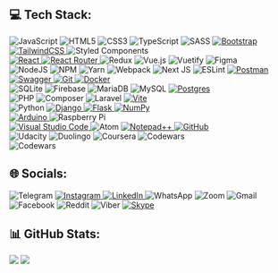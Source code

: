 ## 💻 Tech Stack:
 ![JavaScript](https://img.shields.io/badge/javascript-%23323330.svg?style=plastic&logo=javascript&logoColor=%23F7DF1E) 
 ![HTML5](https://img.shields.io/badge/html5-%23E34F26.svg?style=plastic&logo=html5&logoColor=white)
 ![CSS3](https://img.shields.io/badge/css3-%231572B6.svg?style=plastic&logo=css3&logoColor=white)
 ![TypeScript](https://img.shields.io/badge/typescript-%23007ACC.svg?style=plastic&logo=typescript&logoColor=white)
 ![SASS](https://img.shields.io/badge/SASS-hotpink.svg?style=plastic&logo=SASS&logoColor=white)
 <a href="https://getbootstrap.com" terget="_blank">
 ![Bootstrap](https://img.shields.io/badge/bootstrap-%23563D7C.svg?style=plastic&logo=bootstrap&logoColor=white)
 </a> 
 <a href="https://tailwindcss.com" target="_blank">
 ![TailwindCSS](https://img.shields.io/badge/tailwindcss-%2338B2AC.svg?style=plastic&logo=tailwind-css&logoColor=white)
 </a> 
 ![Styled Components](https://img.shields.io/badge/styled--components-DB7093?style=plastic&logo=styled-components&logoColor=white)
 <br/>
 <a href="https://react.dev" target="_blank">
 ![React](https://img.shields.io/badge/react-%2320232a.svg?style=plastic&logo=react&logoColor=%2361DAFB)
 </a>
 <a href="https://v5.reactrouter.com" target="_blank">
 ![React Router](https://img.shields.io/badge/React_Router-CA4245?style=plastic&logo=react-router&logoColor=white)
 </a>
 ![Redux](https://img.shields.io/badge/redux-%23593d88.svg?style=plastic&logo=redux&logoColor=white)
 ![Vue.js](https://img.shields.io/badge/vuejs-%2335495e.svg?style=plastic&logo=vuedotjs&logoColor=%234FC08D)
 ![Vuetify](https://img.shields.io/badge/Vuetify-1867C0?style=plastic&logo=vuetify&logoColor=AEDDFF)
 ![Figma](https://img.shields.io/badge/figma-%23F24E1E.svg?style=plastic&logo=figma&logoColor=white)
 <br/>
 ![NodeJS](https://img.shields.io/badge/node.js-6DA55F?style=plastic&logo=node.js&logoColor=white)
 ![NPM](https://img.shields.io/badge/NPM-%23000000.svg?style=plastic&logo=npm&logoColor=white)
 ![Yarn](https://img.shields.io/badge/yarn-%232C8EBB.svg?style=plastic&logo=yarn&logoColor=white)
 ![Webpack](https://img.shields.io/badge/webpack-%238DD6F9.svg?style=plastic&logo=webpack&logoColor=black) 
 ![Next JS](https://img.shields.io/badge/Next-black?style=plastic&logo=next.js&logoColor=white) 
 ![ESLint](https://img.shields.io/badge/ESLint-4B3263?style=plastic&logo=eslint&logoColor=white) 
 <a href="https://www.postman.com" target="_blank">
 ![Postman](https://img.shields.io/badge/Postman-FF6C37?style=plastic&logo=postman&logoColor=white)
 </a>
 <a href="https://swagger.io" target="_blank">
 ![Swagger](https://img.shields.io/badge/-Swagger-%23Clojure?style=plastic&logo=swagger&logoColor=white)
 </a>
 <a href="https://git-scm.com" target="_blank">
 ![Git](https://img.shields.io/badge/git-%23F05033.svg?style=plastic&logo=git&logoColor=white)
 </a>
 <a href="https://www.docker.com" target="_blank">
 ![Docker](https://img.shields.io/badge/docker-%230db7ed.svg?style=plastic&logo=docker&logoColor=white)
 </a> <br/> 
 ![SQLite](https://img.shields.io/badge/sqlite-%2307405e.svg?style=plastic&logo=sqlite&logoColor=white)
 ![Firebase](https://img.shields.io/badge/firebase-%23039BE5.svg?style=plastic&logo=firebase)
 ![MariaDB](https://img.shields.io/badge/MariaDB-003545?style=plastic&logo=mariadb&logoColor=white)
 ![MySQL](https://img.shields.io/badge/mysql-%2300f.svg?style=plastic&logo=mysql&logoColor=white)
 <a href="https://www.postgresql.org" target="_blank">
 ![Postgres](https://img.shields.io/badge/postgres-%23316192.svg?style=plastic&logo=postgresql&logoColor=white)
 </a><br/> 
 ![PHP](https://img.shields.io/badge/php-%23777BB4.svg?style=plastic&logo=php&logoColor=white)
 	![Composer](https://img.shields.io/badge/Composer-885630?style=plastic&logo=Composer&logoColor=white)
 ![Laravel](https://img.shields.io/badge/laravel-%23FF2D20.svg?style=plastic&logo=laravel&logoColor=white)
 <a href="https://vitejs.dev" target="_blank">
 ![Vite](https://img.shields.io/badge/vite-%23646CFF.svg?style=plastic&logo=vite&logoColor=white)
 </a> <br/> 
 <a htef="https://www.python.org" target="_blank">
 ![Python](https://img.shields.io/badge/python-3670A0?style=plastic&logo=python&logoColor=ffdd54)
 </a>
 <a href="https://www.djangoproject.com" target="_blank" class="blank center">
   ![Django](https://img.shields.io/badge/django-%23092E20.svg?style=plastic&logo=django&logoColor=white)
 </a>
 <a href="https://flask.palletsprojects.com" target="_blank" class="blank center" >
  ![Flask](https://img.shields.io/badge/flask-%23000.svg?style=plastic&logo=flask&logoColor=white)
 </a>
 <a  href="https://numpy.org" target="_blank" class="blank center"  >
 ![NumPy](https://img.shields.io/badge/numpy-%23013243.svg?style=plastic&logo=numpy&logoColor=white)
 </a> <br/>
 <a href="https://www.arduino.cc" target="_blank">
 ![Arduino](https://img.shields.io/badge/-Arduino-00979D?style=plastic&logo=Arduino&logoColor=white)
 </a>
 ![Raspberry Pi](https://img.shields.io/badge/-RaspberryPi-C51A4A?style=plastic&logo=Raspberry-Pi)
 <br/>
 <a href="https://code.visualstudio.com" target="_blank">
 ![Visual Studio Code](https://img.shields.io/badge/Visual%20Studio%20Code-0078d7.svg?style=plastic&logo=visual-studio-code&logoColor=white)
 </a>
 ![Atom](https://img.shields.io/badge/Atom-%2366595C.svg?style=plastic&logo=atom&logoColor=white)
 <a href="https://notepad-plus-plus.org" target="_blank">
 ![Notepad++](https://img.shields.io/badge/Notepad++-90E59A.svg?style=plastic&logo=notepad%2b%2b&logoColor=black)
 </a>
  <a class="blank center" href="https://github.com/Kuldyaev" target="_blank" >
   ![GitHub](https://img.shields.io/badge/github-%23121011.svg?style=plastic&logo=github&logoColor=white)
 </a> <br/>
 <a href="https://www.udacity.com/certificate/LUJP5RRK" target="_blank" style="text-decoration: none !important">
 ![Udacity](https://img.shields.io/badge/Udacity-grey?style=plastic&logo=udacity&logoColor=15B8E6)
 </a>
 <a class="blank center" href="https://www.duolingo.com/profile/Slava_lion" target="_blank" style="text-decoration: none !important">
   ![Duolingo](https://img.shields.io/badge/Duolingo-%234DC730.svg?style=plastic&logo=Duolingo&logoColor=white)
 </a>
 <a href="https://www.coursera.org/account/accomplishments/verify/KDXW39NNTV8M?utm_source=link&utm_medium=certificate&utm_content=cert_image&utm_campaign=sharing_cta&utm_product=course" target="_blank" style="text-decoration: none !important">
 ![Coursera](https://img.shields.io/badge/Coursera-%230056D2.svg?style=plastic&logo=Coursera&logoColor=white)
 </a>
 <a href="https://www.codewars.com/users/Kuldyaev" target="_blank" style="text-decoration: none !important">
 ![Codewars](https://img.shields.io/badge/Codewars-B1361E?style=plastic&logo=codewars&logoColor=white)
 </a>
 <br/> 
 ![Codewars](https://www.codewars.com/users/Kuldyaev/badges/micro)
 ## 🌐 Socials:
 ![Telegram](https://img.shields.io/badge/Telegram-2CA5E0?style=plastic&logo=telegram&logoColor=white)
 <a class="blank center" href="https://www.instagram.com/vyacheslavkuldyaev/#" target="_blank">
   ![Instagram](https://img.shields.io/badge/Instagram-%23E4405F.svg?style=plastic&logo=Instagram&logoColor=white)
 </a>
 <a class="blank center" href="https://www.linkedin.com/in/viacheslav-kuldyaev-3b7a07a5" target="_blank">
  ![LinkedIn](https://img.shields.io/badge/linkedin-%230077B5.svg?style=plastic&logo=linkedin&logoColor=white)
 </a>
 ![WhatsApp](https://img.shields.io/badge/WhatsApp-25D366?style=plastic&logo=whatsapp&logoColor=white)
 ![Zoom](https://img.shields.io/badge/Zoom-2D8CFF?style=plastic&logo=zoom&logoColor=white)
 ![Gmail](https://img.shields.io/badge/Gmail-D14836?style=plastic&logo=gmail&logoColor=white)
 ![Facebook](https://img.shields.io/badge/Facebook-%231877F2.svg?style=plastic&logo=Facebook&logoColor=white)
 ![Reddit](https://img.shields.io/badge/Reddit-FF4500?style=plastic&logo=reddit&logoColor=white)
 ![Viber](https://img.shields.io/badge/Viber-8B66A9?style=plastic&logo=viber&logoColor=white)
 <a href="http://www.skype.com" target="_blank" style="text-dDecoration: none" >
 ![Skype](https://img.shields.io/badge/Skype-%2300AFF0.svg?style=plastic&logo=Skype&logoColor=white)
 </a>
  
## 📊 GitHub Stats:
<!--
![](https://github-readme-stats.vercel.app/api?username=Kuldyaev&theme=tokyonight&hide_border=false&include_all_commits=true&count_private=true)<br/>   
-->
![](https://github-readme-streak-stats.herokuapp.com/?user=Kuldyaev&theme=tokyonight&hide_border=false)
![](https://github-readme-stats.vercel.app/api/top-langs/?username=Kuldyaev&theme=tokyonight&hide_border=false&include_all_commits=true&count_private=true&layout=compact)


